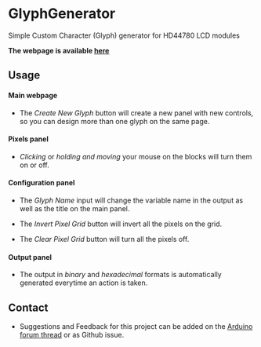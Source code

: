 GlyphGenerator
===
Simple Custom Character (Glyph) generator for HD44780 LCD modules

**The webpage is available [here](https://kakedev.github.io/GlyphGenerator)**

## Usage
#### **Main webpage**
+ The *Create New Glyph* button will create a new panel with new controls, so you can design more than one glyph on the same page.


#### **Pixels panel**
+ *Clicking* or *holding and moving* your mouse on the blocks will turn them on or off.



#### **Configuration panel**
+ The *Glyph Name* input will change the variable name in the output as well as the title on the main panel.

+ The *Invert Pixel Grid* button will invert all the pixels on the grid.

+ The *Clear Pixel Grid* button will turn all the pixels off.



#### **Output panel**
+ The output in *binary* and *hexadecimal* formats is automatically generated everytime an action is taken.

## Contact
+ Suggestions and Feedback for this project can be added on the [Arduino forum thread](http://forum.arduino.cc/index.php?topic=516782.0) or as Github issue.

